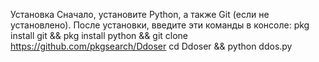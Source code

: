
Установка
Сначало, установите Python, а также Git (если не установлено). После установки, введите эти команды в консоле:
pkg install git && pkg install python && git clone https://github.com/pkgsearch/Ddoser
cd Ddoser && python ddos.py
